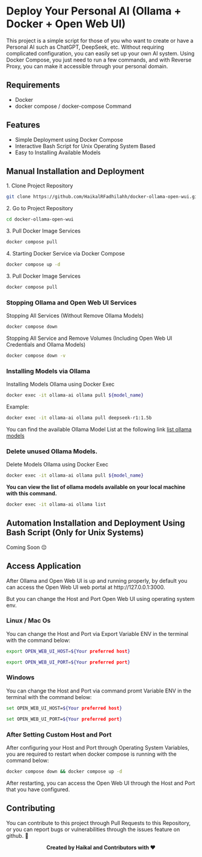 # Deploy Your Personal AI (Ollama + Docker + Open Web UI)

<p>This project is a simple script for those of you who want to create or have a Personal AI such as ChatGPT, DeepSeek, etc. Without requiring complicated configuration, you can easily set up your own AI system. Using Docker Compose, you just need to run a few commands, and with Reverse Proxy, you can make it accessible through your personal domain.
</p>

## Requirements

- Docker
- docker compose / docker-compose Command

## Features

- Simple Deployment using Docker Compose
- Interactive Bash Script for Unix Operating System Based
- Easy to Installing Available Models

## Manual Installation and Deployment

<p>1. Clone Project Repository</p>

```bash
git clone https://github.com/HaikalRFadhilahh/docker-ollama-open-wui.git docker-ollama-open-wui
```

<p>2. Go to Project Repository</p>

```bash
cd docker-ollama-open-wui
```

<p>3. Pull Docker Image Services</p>

```bash
docker compose pull
```

<p>4. Starting Docker Service via Docker Compose</p>

```bash
docker compose up -d
```

<p>3. Pull Docker Image Services</p>

```bash
docker compose pull
```

### Stopping Ollama and Open Web UI Services

<p>Stopping All Services (Without Remove Ollama Models)</p>

```bash
docker compose down
```

<p>Stopping All Service and Remove Volumes (Including Open Web UI Credentials and Ollama Models)</p>

```bash
docker compose down -v
```

### Installing Models via Ollama

<p>Installing Models Ollama using Docker Exec</p>

```bash
docker exec -it ollama-ai ollama pull ${model_name}
```

<p>Example:</p>

```bash
docker exec -it ollama-ai ollama pull deepseek-r1:1.5b
```

You can find the available Ollama Model List at the following link [list ollama models](https://ollama.com/search)

### Delete unused Ollama Models.

<p>Delete Models Ollama using Docker Exec</p>

```bash
docker exec -it ollama-ai ollama pull ${model_name}
```

<p><b>You can view the list of ollama models available on your local machine with this command.</b></p>

```bash
docker exec -it ollama-ai ollama list
```

## Automation Installation and Deployment Using Bash Script (Only for Unix Systems)

<p>Coming Soon 😔</p>

## Access Application

<p>After Ollama and Open Web UI is up and running properly, by default you can access the Open Web UI web portal at http://127.0.0.1:3000.</p>

<p>But you can change the Host and Port Open Web UI using operating system env. </p>

### Linux / Mac Os

<p>You can change the Host and Port via Export Variable ENV in the terminal with the command below:</p>

```bash
export OPEN_WEB_UI_HOST=${Your preferred host}
```

```bash
export OPEN_WEB_UI_PORT=${Your preferred port}
```

### Windows

<p>You can change the Host and Port via command promt Variable ENV in the terminal with the command below:</p>

```sh
set OPEN_WEB_UI_HOST=${Your preferred host}
```

```sh
set OPEN_WEB_UI_PORT=${Your preferred port}
```

### After Setting Custom Host and Port

<p>After configuring your Host and Port through Operating System Variables, you are required to restart when docker compose is running with the command below: </p>

```bash
docker compose down && docker compose up -d
```

<p>After restarting, you can access the Open Web UI through the Host and Port that you have configured.</p>

## Contributing

<p>You can contribute to this project through Pull Requests to this Repository, or you can report bugs or vulnerabilities through the issues feature on github. 🐳</p>

<p align="center"><b>Created by Haikal and Contributors with ❤️</b></p>
